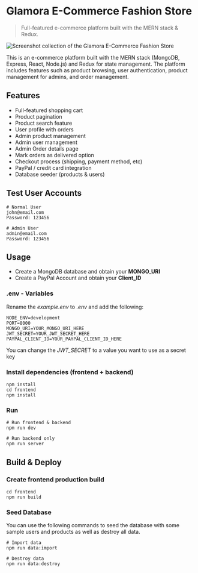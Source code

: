 # Glamora E-Commerce Fashion Store
> Full-featured e-commerce platform built with the MERN stack & Redux.

![Screenshot collection of the Glamora E-Commerce Fashion Store](https://ibb.co/QYDDf3G)

This is an e-commerce platform built with the MERN stack (MongoDB, Express, React, Node.js) and Redux for state management. The platform includes features such as product browsing, user authentication, product management for admins, and order management.

## Features

* Full-featured shopping cart
* Product pagination
* Product search feature
* User profile with orders
* Admin product management
* Admin user management
* Admin Order details page
* Mark orders as delivered option
* Checkout process (shipping, payment method, etc)
* PayPal / credit card integration
* Database seeder (products & users)

## Test User Accounts

```
# Normal User
john@email.com
Password: 123456

# Admin User
admin@email.com
Password: 123456
```

## Usage

* Create a MongoDB database and obtain your **MONGO_URI** 
* Create a PayPal Account and obtain your **Client_ID**

### .env - Variables
Rename the *example.env* to *.env* and add the following:

```
NODE_ENV=development
PORT=8000
MONGO_URI=YOUR_MONGO_URI_HERE
JWT_SECRET=YOUR_JWT_SECRET_HERE
PAYPAL_CLIENT_ID=YOUR_PAYPAL_CLIENT_ID_HERE
```

You can change the *JWT_SECRET* to a value you want to use as a secret key

### Install dependencies (frontend + backend)

```
npm install
cd frontend
npm install
```

### Run 

```
# Run frontend & backend
npm run dev

# Run backend only
npm run server
```

## Build & Deploy

### Create frontend production build

```
cd frontend
npm run build
```

### Seed Database

You can use the following commands to seed the database with some sample users and products as well as destroy all data.

```
# Import data
npm run data:import

# Destroy data
npm run data:destroy
```
